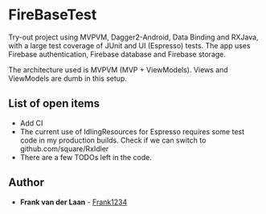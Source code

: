 # FireBaseTest

Try-out project using MVPVM, Dagger2-Android, Data Binding and RXJava, with a large test coverage of JUnit and UI (Espresso) tests. The app uses Firebase authentication, Firebase database and Firebase storage.

The architecture used is MVPVM (MVP + ViewModels). Views and ViewModels are dumb in this setup.

## List of open items

- Add CI
- The current use of IdlingResources for Espresso requires some test code in my production builds. Check if we can switch to github.com/square/RxIdler
- There are a few TODOs left in the code.

## Author

* **Frank van der Laan** - [Frank1234](https://github.com/Frank1234)